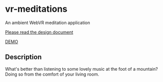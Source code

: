 # vr-meditations
An ambient WebVR meditation application

[Please read the design document](https://paper.dropbox.com/doc/VR-Meditations-K7sSQaBc37Ur5zFkO1DZZ?_tk=share_copylink)

[DEMO](https://fedoranimus.github.io/vr-meditations/)

## Description

What's better than listening to some lovely music at the foot of a mountain? Doing so from the comfort of your living room.
